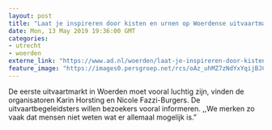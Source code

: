 ```yaml
---
layout: post
title: "Laat je inspireren door kisten en urnen op Woerdense uitvaartmarkt"
date: Mon, 13 May 2019 19:36:00 GMT
categories: 
- utrecht 
- woerden 
externe_link: "https://www.ad.nl/woerden/laat-je-inspireren-door-kisten-en-urnen-op-woerdense-uitvaartmarkt~a51fdd66/"
feature_image: "https://images0.persgroep.net/rcs/oAz_uhMZ7zNdYxYqijBJCEvPQYQ/diocontent/147492973/_fitwidth/400/?appId=21791a8992982cd8da851550a453bd7f&quality=0.7"
---
```


De eerste uitvaartmarkt in Woerden moet vooral luchtig zijn, vinden de organisatoren Karin Horsting en Nicole Fazzi-Burgers. De uitvaartbegeleidsters willen bezoekers vooral informeren. ,,We merken zo vaak dat mensen niet weten wat er allemaal mogelijk is.”
